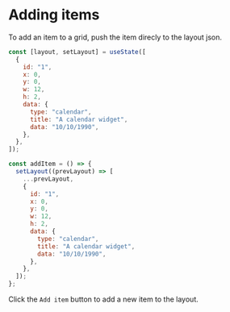 # Adding items

To add an item to a grid, push the item direcly to the layout json.

```jsx
const [layout, setLayout] = useState([
  {
    id: "1",
    x: 0,
    y: 0,
    w: 12,
    h: 2,
    data: {
      type: "calendar",
      title: "A calendar widget",
      data: "10/10/1990",
    },
  },
]);

const addItem = () => {
  setLayout((prevLayout) => [
    ...prevLayout,
    {
      id: "1",
      x: 0,
      y: 0,
      w: 12,
      h: 2,
      data: {
        type: "calendar",
        title: "A calendar widget",
        data: "10/10/1990",
      },
    },
  ]);
};
```

Click the `Add item` button to add a new item to the layout.

<div ref="el"></div>

<script setup>
import { createElement } from 'react'
import { createRoot } from 'react-dom/client'
import { ref, onMounted } from 'vue'
import {AddingItem} from '@declarative-gridstack/react/examples'

const el = ref()
onMounted(() => {
  const root = createRoot(el.value)
  root.render(createElement(AddingItem, {}, null))
})
</script>

